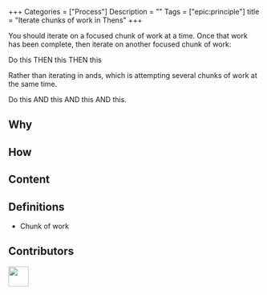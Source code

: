 
+++
Categories = ["Process"]
Description = ""
Tags = ["epic:principle"]
title = "Iterate chunks of work in Thens"
+++

You should iterate on a focused chunk of work at a time. Once that work has been complete, then iterate on another focused chunk of work:

Do this
THEN this
THEN this

Rather than iterating in ands, which is attempting  several chunks of work at the same time.

Do this AND this AND this AND this.


## Why


## How



## Content


## Definitions

*  Chunk of work


## Contributors

<a class="contributor" alt="Adam Craven" href="https://github.com/adamcraven">
  <img src="https://github.com/adamcraven.png?size=80" width="40">
</a>

